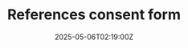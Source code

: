 ---
title: References consent form
linkTitle: References consent form
date: '2025-05-06T02:19:00Z'
weight: 1
description: Consent form for individuals to authorize the collection and use of their
  references for employment verification, including personal information and a declaration
  of consent for contact by the company.
draft: false
ref: references-consent-form
---
